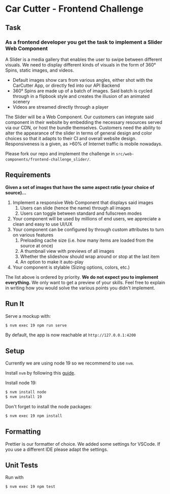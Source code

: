 Car Cutter - Frontend Challenge
==========

Task
-----

### As a frontend developer you get the task to implement a Slider Web Component

A Slider is a media gallery that enables the user to swipe between different visuals. We need to display different kinds of visuals in the form of 360° Spins, static images, and videos. 

 - Default images show cars from various angles, either shot with the CarCutter App, or directly fed into our API Backend
 - 360° Spins are made up of a batch of images. Said batch is cycled through in a flipbook style and creates the illusion of an animated scenery
 - Videos are streamed directly through a player

The Slider will be a Web Component. Our customers can integrate said component in their website by embedding the necessary resources served via our CDN, or host the bundle themselves. Customers need the ability to alter the appearance of the slider in terms of general design and color choices so that it adapts to their CI and overall website design. Responsiveness is a given, as >60% of Internet traffic is mobile nowadays.

Please fork our repo and implement the challenge in `src/web-components/frontend-challenge_slider/`.

Requirements
-----

**Given a set of images that have the same aspect ratio (your choice of source)...**

 1. Implement a responsive Web Component that displays said images
    1. Users can slide (hence the name) through all images
    2. Users can toggle between standard and fullscreen modes
 2. Your component will be used by millions of end users, we appreciate a clean and easy to use UI/UX
 3. Your component can be configured by through custom attributes to turn on various features
    1. Preloading cache size (i.e. how many items are loaded from the source at once)
    2. A thumbnail view with previews of all images
    3. Whether the slideshow should wrap around or stop at the last item
    4. An option to make it auto-play
 4. Your component is stylable (Sizing options, colors, etc.)

The list above is ordered by priority. **We do not expect you to implement everything.** We only want to get a preview of your skills. Feel free to explain in writing how you would solve the various points you didn't implement.


Run It
-----

Serve a mockup with:
```bash
$ nvm exec 19 npm run serve
```

By default, the app is now reachable at `http://127.0.0.1:4200`


Setup
-----
Currently we are using node 19 so we recommend to use `nvm`.

Install `nvm` by following this [guide](https://www.freecodecamp.org/news/node-version-manager-nvm-install-guide/).

Install node 19:
```bash
$ nvm install node
$ nvm install 19
```

Don't forget to install the node packages:
```bash
$ nvm exec 19 npm install
```


Formatting
----------
Prettier is our formatter of choice. We added some settings for VSCode. If you use a different IDE please adapt the
settings.


Unit Tests
----------

Run with

```bash
$ nvm exec 19 npm test
```
